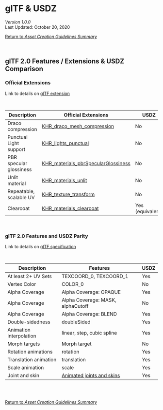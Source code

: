 # glTF & USDZ

*Version 1.0.0*\
Last Updated: October 20, 2020

[<ins>Return to <em>Asset Creation Guidelines Summary</em></ins>](./asset-creation-guidelines/RealtimeAssetCreationGuidelines.md)

<br>

## glTF 2.0 Features / Extensions & USDZ Comparison


### Official Extensions 
Link to details on [glTF extension](https://github.com/KhronosGroup/glTF/blob/master/extensions/README.md)

<br>

|Description|Official Extensions|USDZ|
|--- |--- |--- |
|Draco compression|[KHR_draco_mesh_compression](https://github.com/KhronosGroup/glTF/blob/master/extensions/2.0/Khronos/KHR_draco_mesh_compression/README.md)|No|
|Punctual Light support|[KHR_lights_punctual](https://github.com/KhronosGroup/glTF/blob/master/extensions/2.0/Khronos/KHR_lights_punctual/README.md)|No|
|PBR specular glossiness|[KHR_materials_pbrSpecularGlossiness](https://github.com/KhronosGroup/glTF/blob/master/extensions/2.0/Khronos/KHR_materials_pbrSpecularGlossiness/README.md)|No|
|Unlit material|[KHR_materials_unlit](https://github.com/KhronosGroup/glTF/blob/master/extensions/2.0/Khronos/KHR_materials_unlit/README.md)|No|
|Repeatable, scalable UV|[KHR_texture_transform](https://github.com/KhronosGroup/glTF/blob/master/extensions/2.0/Khronos/KHR_texture_transform/README.md)|No|
|Clearcoat|[KHR_materials_clearcoat](https://github.com/KhronosGroup/glTF/tree/master/extensions/2.0/Khronos/KHR_materials_clearcoat)|Yes (equivalent)|

<br>

### glTF 2.0 Features and USDZ Parity

Link to details on [glTF specification](https://github.com/KhronosGroup/glTF/tree/master/specification/2.0)

<br>

|Description|Features|USDZ|
|--- |--- |--- |
|At least 2+ UV Sets|TEXCOORD_0, TEXCOORD_1|Yes|
|Vertex Color|COLOR_0|No|
|Alpha Coverage|Alpha Coverage: OPAQUE|Yes|
|Alpha Coverage|Alpha Coverage: MASK, alphaCutoff|No|
|Alpha Coverage|Alpha Coverage: BLEND|Yes|
|Double-sidedness|doubleSided|Yes|
|Animation interpolation|linear, step, cubic spline|Yes|
|Morph targets|Morph target|No|
|Rotation animations|rotation|Yes|
|Translation animation|translation|Yes|
|Scale animation|scale|Yes|
|Joint and skin|[Animated joints and skins](https://github.com/KhronosGroup/glTF/pull/1747)|Yes|


<br><br>

[<ins>Return to <em>Asset Creation Guidelines Summary</em></ins>](./asset-creation-guidelines/RealtimeAssetCreationGuidelines.md)